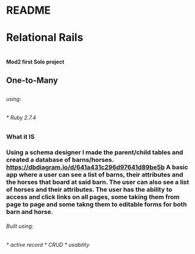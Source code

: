 # README


<h1> Relational Rails <h1>
<h4>Mod2 first Solo project

<h2> One-to-Many <h2>
<h6> using: <h6>
* Ruby 2.7.4

<h3> What it IS <h3>

Using a schema designer I made the parent/child tables and created a database of barns/horses.
https://dbdiagram.io/d/641a431c296d97641d89be5b
A basic app where a user can see a list of barns, their attributes and the horses that board at said barn. The user can also see a list of horses and their attributes. The user has the ability to access and click links on all pages, some taking them from page to page and some takng them to editable forms for both barn and horse.

<h6>Built using:<h6>
* active record
* CRUD
* usability
